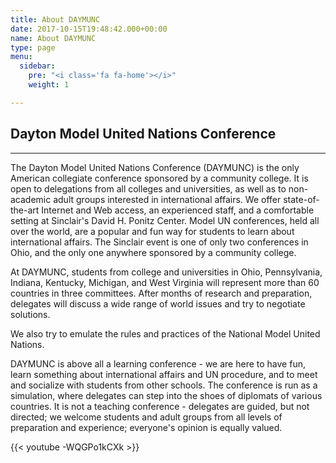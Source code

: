 ```yaml
---
title: About DAYMUNC
date: 2017-10-15T19:48:42.000+00:00
name: About DAYMUNC
type: page
menu:
  sidebar:
    pre: "<i class='fa fa-home'></i>"
    weight: 1

---
```

## Dayton Model United Nations Conference

***

The Dayton Model United Nations Conference (DAYMUNC) is the only American collegiate conference sponsored by a community college. It is open to delegations from all colleges and universities, as well as to non-academic adult groups interested in international affairs.
We offer state-of-the-art Internet and Web access, an experienced staff, and a comfortable setting at Sinclair's David H. Ponitz Center.
Model UN conferences, held all over the world, are a popular and fun way for students to learn about international affairs.
The Sinclair event is one of only two conferences in Ohio, and the only one anywhere sponsored by a community college.

At DAYMUNC, students from college and universities in Ohio, Pennsylvania, Indiana, Kentucky, Michigan, and West Virginia will represent more than 60 countries in three committees. After months of research and preparation, delegates will discuss a wide range of world issues and try to negotiate solutions.

We also try to emulate the rules and practices of the National Model United Nations.

DAYMUNC is above all a learning conference - we are here to have fun, learn something about international affairs and UN procedure, and to meet and socialize with students from other schools.
The conference is run as a simulation, where delegates can step into the shoes of diplomats of various countries.
It is not a teaching conference - delegates are guided, but not directed; we welcome students and adult groups from all levels of preparation and experience; everyone's opinion is equally valued.

{{< youtube -WQGPo1kCXk >}}